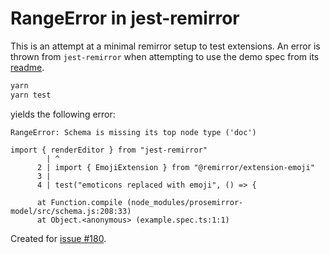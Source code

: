 # RangeError in jest-remirror

This is an attempt at a minimal remirror setup to test extensions. An error is thrown from `jest-remirror` when 
attempting to use the demo spec from its [readme](https://github.com/ifiokjr/remirror/tree/canary/packages/jest-remirror#example).

```bash
yarn
yarn test
```

yields the following error:
```
RangeError: Schema is missing its top node type ('doc')

import { renderEditor } from "jest-remirror"
        | ^
      2 | import { EmojiExtension } from "@remirror/extension-emoji"
      3 | 
      4 | test("emoticons replaced with emoji", () => {

      at Function.compile (node_modules/prosemirror-model/src/schema.js:208:33)
      at Object.<anonymous> (example.spec.ts:1:1)
```

Created for [issue #180](https://github.com/ifiokjr/remirror/issues/180).
